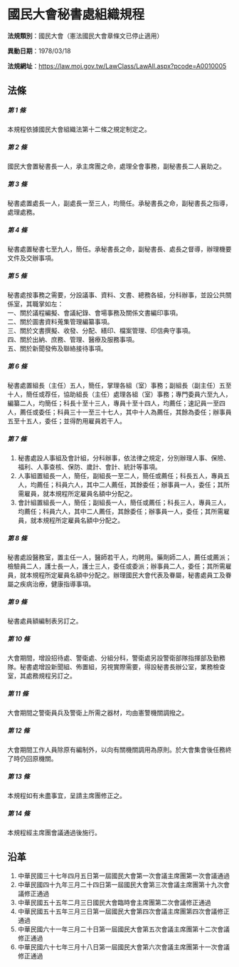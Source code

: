 # 國民大會秘書處組織規程




**法規類別**：國民大會（憲法國民大會章條文已停止適用）

**異動日期**：1978/03/18  

**法規網址**：https://law.moj.gov.tw/LawClass/LawAll.aspx?pcode=A0010005



## 法條
##### 第 1 條
本規程依據國民大會組織法第十二條之規定制定之。

##### 第 2 條
國民大會置秘書長一人，承主席團之命，處理全會事務，副秘書長二人襄助之。

##### 第 3 條
秘書處置處長一人，副處長一至三人，均簡任。承秘書長之命，副秘書長之指導，處理處務。

##### 第 4 條
秘書處置秘書七至九人，簡任。承秘書長之命，副秘書長、處長之督導，辦理機要文件及交辦事項。

##### 第 5 條
秘書處按事務之需要，分設議事、資料、文書、總務各組，分科辦事，並設公共關係室，其職掌如左：  
一、關於議程編擬、會議紀錄、會場事務及關係文書編印事項。  
二、關於圖書資料蒐集管理編纂事項。  
三、關於文書撰擬、收發、分配、繕印、檔案管理、印信典守事項。  
四、關於出納、庶務、管理、醫療及服務事項。  
五、關於新聞發佈及聯絡接待事項。

##### 第 6 條
秘書處置組長（主任）五人，簡任，掌理各組（室）事務；副組長（副主任）五至十人，簡任或荐任，協助組長（主任）處理各組（室）事務；專門委員六至九人，編纂二人，均簡任；科長十至十三人，專員十至十四人，均薦任；速記員一至四人，薦任或委任；科員三十一至三十七人，其中十人為薦任，其餘為委任；辦事員五至十五人，委任；並得酌用雇員若干人。

##### 第 7 條
1. 秘書處設人事組及會計組，分科辦事，依法律之規定，分別辦理人事、保險、福利、人事查核、保防、歲計、會計、統計等事項。
1. 人事組置組長一人，簡任，副組長一至二人，簡任或薦任；科長五人，專員五人，均薦任；科員六人，其中二人薦任，其餘委任；辦事員一人，委任；其所需雇員，就本規程所定雇員名額中分配之。
1. 會計組置組長一人，簡任；副組長一人，簡任或薦任；科長三人，專員三人，均薦任；科員六人，其中二人薦任，其餘委任；辦事員一人，委任；其所需雇員，就本規程所定雇員名額中分配之。

##### 第 8 條
秘書處設醫務室，置主任一人，醫師若干人，均聘用。藥劑師二人，薦任或薦派；檢驗員二人，護士長一人，護士三人，委任或委派；辦事員二人，委任；其所需雇員，就本規程所定雇員名額中分配之。辦理國民大會代表及眷屬，秘書處員工及眷屬之疾病治療，健康指導事項。

##### 第 9 條
秘書處員額編制表另訂之。

##### 第 10 條
大會期間，增設招待處、警衛處、分組分科，警衛處另設警衛部隊指揮部及勤務隊。秘書處增設新聞組、佈置組，另視實際需要，得設秘書長辦公室，業務檢查室，其處務規程另訂之。

##### 第 11 條
大會期間之警衛員兵及警衛上所需之器材，均由憲警機關調撥之。

##### 第 12 條
大會期間工作人員除原有編制外，以向有關機關調用為原則。於大會集會後任務終了時仍回原機關。

##### 第 13 條
本規程如有未盡事宜，呈請主席團修正之。

##### 第 14 條
本規程經主席團會議通過後施行。

## 沿革
1. 中華民國三十七年四月五日第一屆國民大會第一次會議主席團第一次會議通過
1. 中華民國四十九年三月二十四日第一屆國民大會第三次會議主席團第十九次會議修正通過
1. 中華民國五十五年二月三日國民大會臨時會主席團第二次會議修正通過
1. 中華民國五十五年三月三日第一屆國民大會第四次會議主席團第四次會議修正通過
1. 中華民國六十一年三月二十日第一屆國民大會第五次會議主席團第十二次會議修正通過
1. 中華民國六十七年三月十八日第一屆國民大會第六次會議主席團第十一次會議修正通過
